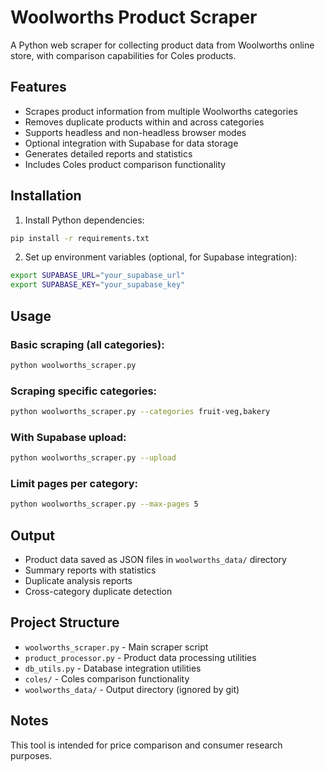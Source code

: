 # Woolworths Product Scraper

A Python web scraper for collecting product data from Woolworths online store, with comparison capabilities for Coles products.

## Features

- Scrapes product information from multiple Woolworths categories
- Removes duplicate products within and across categories
- Supports headless and non-headless browser modes
- Optional integration with Supabase for data storage
- Generates detailed reports and statistics
- Includes Coles product comparison functionality

## Installation

1. Install Python dependencies:
```bash
pip install -r requirements.txt
```

2. Set up environment variables (optional, for Supabase integration):
```bash
export SUPABASE_URL="your_supabase_url"
export SUPABASE_KEY="your_supabase_key"
```

## Usage

### Basic scraping (all categories):
```bash
python woolworths_scraper.py
```

### Scraping specific categories:
```bash
python woolworths_scraper.py --categories fruit-veg,bakery
```

### With Supabase upload:
```bash
python woolworths_scraper.py --upload
```

### Limit pages per category:
```bash
python woolworths_scraper.py --max-pages 5
```

## Output

- Product data saved as JSON files in `woolworths_data/` directory
- Summary reports with statistics
- Duplicate analysis reports
- Cross-category duplicate detection

## Project Structure

- `woolworths_scraper.py` - Main scraper script
- `product_processor.py` - Product data processing utilities
- `db_utils.py` - Database integration utilities
- `coles/` - Coles comparison functionality
- `woolworths_data/` - Output directory (ignored by git)

## Notes

This tool is intended for price comparison and consumer research purposes.